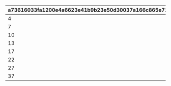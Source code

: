 |a73616033fa1200e4a6623e41b9b23e50d30037a166c865e71986d99ba459f9b|e8563450207a724432817fc3fb7fe71efd0304fbe2bf3f13d50e08490112e5db|cff8aeb4cd44916c6505a8aafde9661bf3a7806d64d109f73d2947291bf6e8e0|b8efe55ec3ec9d9b8c8fa75c3fe68c2e5adb83cd4a22cffd3a7eba4d320be8e5|ee3d4325d276f45fea4f00a1cfe6b7f13972ba230c78083279b0e95755250970|
| --- | --- | --- | --- | --- |
|4|2|300|1|3|
|7|5|600|2|6|
|10|8|1000|3|9|
|13|11|1500|4|12|
|17|15|2000|5|16|
|22|20|4000|6|21|
|27|25|5000|7|26|
|37|35|6000|8|36|